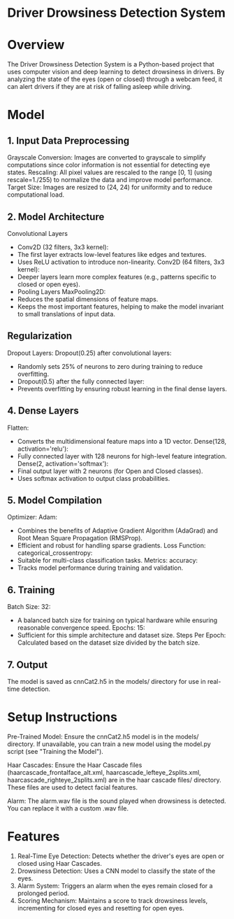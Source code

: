 # Driver Drowsiness Detection System

# Overview
The Driver Drowsiness Detection System is a Python-based project that uses computer vision and deep learning to detect drowsiness in drivers. By analyzing the state of the eyes (open or closed) through a webcam feed, it can alert drivers if they are at risk of falling asleep while driving.

# Model


## 1. Input Data Preprocessing
Grayscale Conversion: Images are converted to grayscale to simplify computations since color information is not essential for detecting eye states.
Rescaling: All pixel values are rescaled to the range [0, 1] (using rescale=1./255) to normalize the data and improve model performance.
Target Size: Images are resized to (24, 24) for uniformity and to reduce computational load.

## 2. Model Architecture
Convolutional Layers
 - Conv2D (32 filters, 3x3 kernel):
 - The first layer extracts low-level features like edges and textures.
 - Uses ReLU activation to introduce non-linearity.
Conv2D (64 filters, 3x3 kernel):
- Deeper layers learn more complex features (e.g., patterns specific to closed or open eyes).
 - Pooling Layers
MaxPooling2D:
 - Reduces the spatial dimensions of feature maps.
 - Keeps the most important features, helping to make the model invariant to small translations of input data.

## Regularization
Dropout Layers:
Dropout(0.25) after convolutional layers:
 - Randomly sets 25% of neurons to zero during training to reduce overfitting.
 - Dropout(0.5) after the fully connected layer:
 - Prevents overfitting by ensuring robust learning in the final dense layers.

## 4. Dense Layers
Flatten:
 - Converts the multidimensional feature maps into a 1D vector.
Dense(128, activation='relu'):
 - Fully connected layer with 128 neurons for high-level feature integration.
Dense(2, activation='softmax'):
 - Final output layer with 2 neurons (for Open and Closed classes).
 - Uses softmax activation to output class probabilities.

## 5. Model Compilation
Optimizer: Adam:
 - Combines the benefits of Adaptive Gradient Algorithm (AdaGrad) and Root Mean Square Propagation (RMSProp).
 - Efficient and robust for handling sparse gradients.
Loss Function: categorical_crossentropy:
 - Suitable for multi-class classification tasks.
Metrics: accuracy:
 - Tracks model performance during training and validation.

## 6. Training
Batch Size: 32:
 - A balanced batch size for training on typical hardware while ensuring reasonable convergence speed.
Epochs: 15:
 - Sufficient for this simple architecture and dataset size.
Steps Per Epoch: Calculated based on the dataset size divided by the batch size.

## 7. Output
The model is saved as cnnCat2.h5 in the models/ directory for use in real-time detection.

# Setup Instructions
Pre-Trained Model:
Ensure the cnnCat2.h5 model is in the models/ directory. If unavailable, you can train a new model using the model.py script (see "Training the Model").

Haar Cascades:
Ensure the Haar Cascade files (haarcascade_frontalface_alt.xml, haarcascade_lefteye_2splits.xml, haarcascade_righteye_2splits.xml) are in the haar cascade files/ directory. These files are used to detect facial features.

Alarm: 
The alarm.wav file is the sound played when drowsiness is detected. You can replace it with a custom .wav file.

# Features
1. Real-Time Eye Detection: Detects whether the driver's eyes are open or closed using Haar Cascades.
2. Drowsiness Detection: Uses a CNN model to classify the state of the eyes.
3. Alarm System: Triggers an alarm when the eyes remain closed for a prolonged period.
4. Scoring Mechanism: Maintains a score to track drowsiness levels, incrementing for closed eyes and resetting for open eyes.
